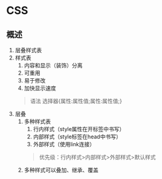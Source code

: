 # CSS
## 概述
1. 层叠样式表
2. 样式表
	1. 内容和显示（装饰）分离
	2. 可重用
	3. 易于修改
	4. 加快显示速度
	> 语法
	选择器{属性:属性值;属性:属性值;}
3. 层叠
	1. 多种样式表
		1. 行内样式（style属性在开标签中书写）
		2. 内部样式（style标签在head中书写）
		3. 外部样式（使用link连接）
		> 优先级：行内样式>内部样式>外部样式>默认样式
	2. 多种样式可以叠加、继承、覆盖